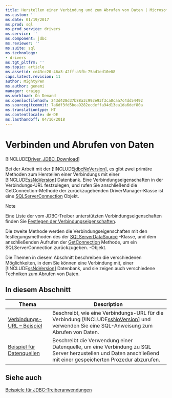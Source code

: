 ```yaml
---
title: Herstellen einer Verbindung und zum Abrufen von Daten | Microsoft Docs
ms.custom: ''
ms.date: 01/19/2017
ms.prod: sql
ms.prod_service: drivers
ms.service: ''
ms.component: jdbc
ms.reviewer: ''
ms.suite: sql
ms.technology:
- drivers
ms.tgt_pltfrm: ''
ms.topic: article
ms.assetid: ce43cc20-46a3-42ff-a3fb-75ad1ed10e08
caps.latest.revision: 11
author: MightyPen
ms.author: genemi
manager: craigg
ms.workload: On Demand
ms.openlocfilehash: 243d428d37b88a3c993e93f3ca0caa7c4dd54492
ms.sourcegitcommit: 7a6df3fd5bea9282ecdeffa94d13ea1da6def80a
ms.translationtype: HT
ms.contentlocale: de-DE
ms.lasthandoff: 04/16/2018
---
```

# <a name="connecting-and-retrieving-data"></a>Verbinden und Abrufen von Daten
[!INCLUDE[Driver_JDBC_Download](../../includes/driver_jdbc_download.md)]

  Bei der Arbeit mit der [!INCLUDE[jdbcNoVersion](../../includes/jdbcnoversion_md.md)], es gibt zwei primäre Methoden zum Herstellen einer Verbindungs mit einer [!INCLUDE[ssNoVersion](../../includes/ssnoversion_md.md)] Datenbank. Eine Verbindungseigenschaften in der Verbindungs-URL festzulegen, und rufen Sie anschließend die GetConnection-Methode der zurückzugebenden DriverManager-Klasse ist eine [SQLServerConnection](../../connect/jdbc/reference/sqlserverconnection-class.md) Objekt.  
  
> [!NOTE]  
>  Eine Liste der vom JDBC-Treiber unterstützten Verbindungseigenschaften finden Sie [Festlegen der Verbindungseigenschaften](../../connect/jdbc/setting-the-connection-properties.md).  
  
 Die zweite Methode werden die Verbindungseigenschaften mit den festlegungsmethoden des der [SQLServerDataSource](../../connect/jdbc/reference/sqlserverdatasource-class.md) -Klasse, und dem anschließenden Aufrufen der [GetConnection](../../connect/jdbc/reference/getconnection-method-sqlserverdatasource.md) Methode, um ein SQLServerConnection zurückzugeben. -Objekt.  
  
 Die Themen in diesem Abschnitt beschreiben die verschiedenen Möglichkeiten, in dem Sie können eine Verbindung mit, einer [!INCLUDE[ssNoVersion](../../includes/ssnoversion_md.md)] Datenbank, und sie zeigen auch verschiedene Techniken zum Abrufen von Daten.  
  
## <a name="in-this-section"></a>In diesem Abschnitt  
  
|Thema|Description|  
|-----------|-----------------|  
|[Verbindungs-URL – Beispiel](../../connect/jdbc/connection-url-sample.md)|Beschreibt, wie eine Verbindungs-URL für die Verbindung [!INCLUDE[ssNoVersion](../../includes/ssnoversion_md.md)] und verwenden Sie eine SQL-Anweisung zum Abrufen von Daten.|  
|[Beispiel für Datenquellen](../../connect/jdbc/data-source-sample.md)|Beschreibt die Verwendung einer Datenquelle, um eine Verbindung zu SQL Server herzustellen und Daten anschließend mit einer gespeicherten Prozedur abzurufen.|  
  
## <a name="see-also"></a>Siehe auch  
 [Beispiele für JDBC-Treiberanwendungen](../../connect/jdbc/sample-jdbc-driver-applications.md)  
  
  
